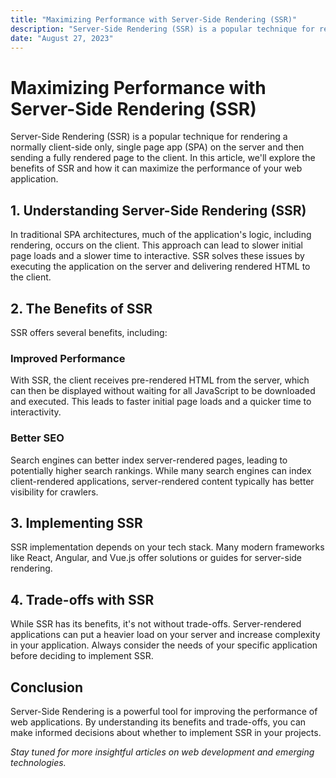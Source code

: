 ```yaml
---
title: "Maximizing Performance with Server-Side Rendering (SSR)"
description: "Server-Side Rendering (SSR) is a popular technique for rendering a normally client-side only, single page app (SPA) on the server and then sending a fully rendered page to the client. In this article, we'll explore the benefits of SSR and how..."
date: "August 27, 2023"
---
```


# Maximizing Performance with Server-Side Rendering (SSR)

Server-Side Rendering (SSR) is a popular technique for rendering a normally client-side only, single page app (SPA) on the server and then sending a fully rendered page to the client. In this article, we'll explore the benefits of SSR and how it can maximize the performance of your web application.

## **1. Understanding Server-Side Rendering (SSR)**

In traditional SPA architectures, much of the application's logic, including rendering, occurs on the client. This approach can lead to slower initial page loads and a slower time to interactive. SSR solves these issues by executing the application on the server and delivering rendered HTML to the client.

## **2. The Benefits of SSR**

SSR offers several benefits, including:

### **Improved Performance**

With SSR, the client receives pre-rendered HTML from the server, which can then be displayed without waiting for all JavaScript to be downloaded and executed. This leads to faster initial page loads and a quicker time to interactivity.

### **Better SEO**

Search engines can better index server-rendered pages, leading to potentially higher search rankings. While many search engines can index client-rendered applications, server-rendered content typically has better visibility for crawlers.

## **3. Implementing SSR**

SSR implementation depends on your tech stack. Many modern frameworks like React, Angular, and Vue.js offer solutions or guides for server-side rendering.

## **4. Trade-offs with SSR**

While SSR has its benefits, it's not without trade-offs. Server-rendered applications can put a heavier load on your server and increase complexity in your application. Always consider the needs of your specific application before deciding to implement SSR.

## **Conclusion**

Server-Side Rendering is a powerful tool for improving the performance of web applications. By understanding its benefits and trade-offs, you can make informed decisions about whether to implement SSR in your projects.

_Stay tuned for more insightful articles on web development and emerging technologies._
